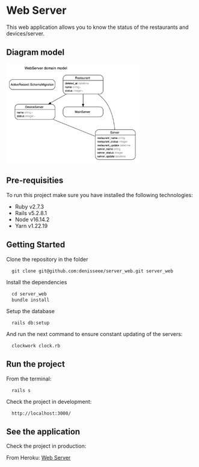 # Web Server

This web application allows you to know the status of the restaurants and devices/server.

## Diagram model

<p align="left"><img width="70%" src="./app/assets/images/erd.png"></p>

## Pre-requisities 

To run this project make sure you have installed the following technologies:

* Ruby  v2.7.3
* Rails v5.2.8.1
* Node  v16.14.2
* Yarn  v1.22.19

## Getting Started

Clone the repository in the folder 

```console
  git clone git@github.com:denisseee/server_web.git server_web
```

Install the dependencies

```console
  cd server_web
  bundle install
```

Setup the database

```console
  rails db:setup
```

And run the next command to ensure constant updating of the servers:

```console
  clockwork clock.rb
```

## Run the project

From the terminal:

```console
  rails s
```

Check the project in development:

```console
  http://localhost:3000/
```

## See the application

Check the project in production:

From Heroku: [Web Server](https://web-server-statuses-cfa2474be8c2.herokuapp.com/)
